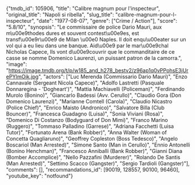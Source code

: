 {"tmdb_id": 105906, "title": "Calibre magnum pour l'inspecteur", "original_title": "Napoli si ribella", "slug_title": "calibre-magnum-pour-l-inspecteur", "date": "1977-08-07", "genre": ["Crime / Action"], "score": "5.8/10", "synopsis": "Le commissaire de police Dario Mauri, aux m\u00e9thodes dures et souvent contest\u00e9es, est transf\u00e9r\u00e9 de Milan \u00e0 Naples. Il doit enqu\u00eater sur un vol qui a eu lieu dans une banque. Aid\u00e9 par le mar\u00e9chal Nicholas Capece, Ils vont d\u00e9couvrir que le commanditaire de ce casse se nomme Domenico Laurenzi, un puissant patron de la camorra.", "image": "https://image.tmdb.org/t/p/w185_and_h278_bestv2/z96ap1q0vPPohsE3jUrePYlmOik.jpg", "actors": ["Luc Merenda (Commissario Dario Mauri)", "Enzo Cannavale (Sergeant Nicola Capece)", "Adolfo Lastretti (Pasquale Donnaregina - 'Dogheart')", "Mattia Machiavelli (Policeman)", "Ferdinando Murolo (Bonino)", "Giancarlo Badessi (Avv. Cerullo)", "Claudio Gora (Don Domenico Laurenzi)", "Marianne Comtell (Carola)", "Claudio Nicastro (Police Chief)", "Enrico Maisto (Andronico)", "Salvatore Billa (Club Bouncer)", "Francesca Guadagno (Luisa)", "Sonia Viviani (Rosa)", "Domenico Di Costanzo (Bodyguard of Don Mimi)", "Franco Marino (Ruggero)", "Tommaso Palladino (Garrese)", "Adriana Facchetti (Luisa Tutor)", "Fortunato Arena (Bank Robber)", "Anna Walter (Woman of Concetta Quagliaruno)", "Geoffrey Copleston (Boss Tedesco)", "Angelo Boscariol (Man Arrested)", "Simone Santo (Man in Cerullo)", "Ennio Antonelli (Bonino Henchman)", "Francesco Anniballi (Bank Robber)", "Gianni Diana (Bomber Accomplice)", "Nello Pazzafini (Murderer)", "Rolando De Santis (Man Arrested)", "Settimo Scacco (Gangster)", "Sergio Tardioli (Gangster)"], "comments": [], "recommandations_id": [90019, 128557, 90100, 96460], "youtube_key": "notfound"}